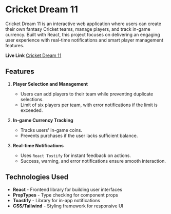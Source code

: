 # Cricket Dream 11

Cricket Dream 11 is an interactive web application where users can create their own fantasy Cricket teams, manage players, and track in-game currency. Built with React, this project focuses on delivering an engaging user experience with real-time notifications and smart player management features.

**Live Link** [Cricket Dream 11](https://cricket-dream-11.netlify.app/)

## Features

1. **Player Selection and Management**
   - Users can add players to their team while preventing duplicate selections.
   - Limit of six players per team, with error notifications if the limit is exceeded.

2. **In-game Currency Tracking**
   - Tracks users' in-game coins.
   - Prevents purchases if the user lacks sufficient balance.

3. **Real-time Notifications**
   - Uses `React Tostify` for instant feedback on actions.
   - Success, warning, and error notifications ensure smooth interaction.

## Technologies Used

- **React** - Frontend library for building user interfaces
- **PropTypes** - Type checking for component props
- **Toastify** - Library for in-app notifications
- **CSS/Tailwind** - Styling framework for responsive UI